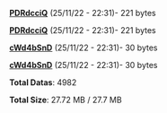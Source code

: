 [**PDRdcciQ**](/data/PDRdcciQ.txt) (25/11/22 - 22:31)- 221 bytes

[**PDRdcciQ**](/data/PDRdcciQ.txt) (25/11/22 - 22:31)- 221 bytes

[**cWd4bSnD**](/data/cWd4bSnD.txt) (25/11/22 - 22:31)- 30 bytes

[**cWd4bSnD**](/data/cWd4bSnD.txt) (25/11/22 - 22:31)- 30 bytes

**Total Datas**: 4982

**Total Size**: 27.72 MB / 27.7 MB
